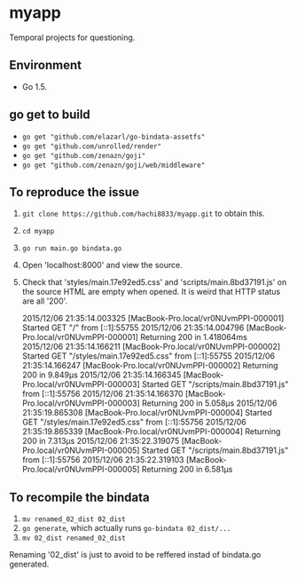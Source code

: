 # myapp
Temporal projects for questioning. 

## Environment
- Go 1.5. 

## go get to build

- `go get "github.com/elazarl/go-bindata-assetfs"`
- `go get "github.com/unrolled/render"`
- `go get "github.com/zenazn/goji"`
- `go get "github.com/zenazn/goji/web/middleware"`

## To reproduce the issue

1. `git clone https://github.com/hachi8833/myapp.git` to obtain this.
2. `cd myapp`
3. `go run main.go bindata.go`
4. Open 'localhost:8000' and view the source.
5. Check that 'styles/main.17e92ed5.css' and 'scripts/main.8bd37191.js' on the source HTML are empty when opened. It is weird that HTTP status are all '200'.

    2015/12/06 21:35:14.003325 [MacBook-Pro.local/vr0NUvmPPI-000001] Started GET "/" from [::1]:55755
    2015/12/06 21:35:14.004796 [MacBook-Pro.local/vr0NUvmPPI-000001] Returning 200 in 1.418064ms
    2015/12/06 21:35:14.166211 [MacBook-Pro.local/vr0NUvmPPI-000002] Started GET "/styles/main.17e92ed5.css" from [::1]:55755
    2015/12/06 21:35:14.166247 [MacBook-Pro.local/vr0NUvmPPI-000002] Returning 200 in 9.849µs
    2015/12/06 21:35:14.166345 [MacBook-Pro.local/vr0NUvmPPI-000003] Started GET "/scripts/main.8bd37191.js" from [::1]:55756
    2015/12/06 21:35:14.166370 [MacBook-Pro.local/vr0NUvmPPI-000003] Returning 200 in 5.058µs
    2015/12/06 21:35:19.865308 [MacBook-Pro.local/vr0NUvmPPI-000004] Started GET "/styles/main.17e92ed5.css" from [::1]:55756
    2015/12/06 21:35:19.865339 [MacBook-Pro.local/vr0NUvmPPI-000004] Returning 200 in 7.313µs
    2015/12/06 21:35:22.319075 [MacBook-Pro.local/vr0NUvmPPI-000005] Started GET "/scripts/main.8bd37191.js" from [::1]:55756
    2015/12/06 21:35:22.319103 [MacBook-Pro.local/vr0NUvmPPI-000005] Returning 200 in 6.581µs

## To recompile the bindata

1. `mv renamed_02_dist 02_dist`
2. `go generate`, which actually runs `go-bindata 02_dist/...`
3. `mv 02_dist renamed_02_dist`

Renaming '02_dist' is just to avoid to be reffered instad of bindata.go generated.
